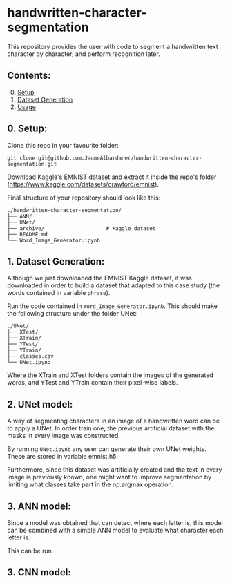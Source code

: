 # handwritten-character-segmentation

This repository provides the user with code to segment a handwritten text character by character, and perform recognition later.



## Contents:

0. [Setup](#0-setup)
1. [Dataset Generation](#1-dataset-generation)
2. [Usage](#2-usage)


## 0. Setup:

Clone this repo in your favourite folder:
```
git clone git@github.com:JaumeAlbardaner/handwritten-character-segmentation.git
```

Download Kaggle's EMNIST dataset and extract it inside the repo's folder (https://www.kaggle.com/datasets/crawford/emnist).

Final structure of your repository should look like this:

    ./handwritten-character-segmentation/
    ├── ANN/
    ├── UNet/
    ├── archive/                    # Kaggle dataset
    ├── README.md
    └── Word_Image_Generator.ipynb

## 1. Dataset Generation:

Although we just downloaded the EMNIST Kaggle dataset, it was downloaded in order to build a dataset that adapted to this case study (the words contained in variable `phrase`).

Run the code contained in `Word_Image_Generator.ipynb`. This should make the following structure under the folder UNet:

    ./UNet/
    ├── XTest/
    ├── XTrain/
    ├── YTest/                    
    ├── YTrain/
    ├── classes.csv
    └── UNet.ipynb

Where the XTrain and XTest folders contain the images of the generated words, and YTest and YTrain contain their pixel-wise labels.

## 2. UNet model:

A way of segmenting characters in an image of a handwritten word can be to apply a UNet. In order train one, the previous artificial dataset with the masks in every image was constructed.

By running `UNet.ipynb` any user can generate their own UNet weights. These are stored in variable emnist.h5.

Furthermore, since this dataset was artificially created and the text in every image is previously known, one might want to improve segmentation by limiting what classes take part in the np.argmax operation.

## 3. ANN model:

Since a model was obtained that can detect where each letter is, this model can be combined with a simple ANN model to evaluate what character each letter is.

This can be run 

## 3. CNN model: